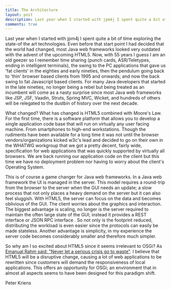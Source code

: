 ```yaml
---
title: The Architecture
layout: post
description: Last year when I started with jpm4j I spent quite a bit of time exploring the state-of the art technologies. Even before that start point I had decided that the world had changed, most Java web frameworks looked ...
comments: true
---
```


Last year when I started with jpm4j I spent quite a bit of time exploring the state-of the art technologies. Even before that start point I had decided that the world had changed, most Java web frameworks looked very outdated with the advent of the upcoming HTML5. Now, with 55 years I guess I am an old geezer so I remember time sharing (punch cards, ASR/Teletypes, ending in intelligent terminals), the swing to the PC applications that gave us 'fat clients' in the eighties and early nineties, then the pendulum going back to 'thin' browser based clients from 1995 and onwards; and now the back swing to fat Javascript based clients. For many Java developers that started in the late nineties, no longer being a rebel but being treated as an incumbent will come as a nasty surprise since most Java web frameworks like JSP, JSF, Vaadin, Struts, Spring MVC, Wicket, and hundreds of others will be relegated to the dustbin of history over the next decade.

What changed? What has changed is HTML5 combined with Moore's Law. For the first time, there is a software platform that allows you to develop a single application code base that will run on virtually any user facing machine. From smartphones to high-end workstations. Though the rudiments have been available for a long time it was not until the browser vendors/organizations kicked w3c's lead and decided to go on their own in the WHATWG workgroup that we got a pretty decent, fairly wide, specification for web applications that was quickly supported by virtually all browsers. We are back running our application code on the client but this time we have no deployment problem nor having to worry about the client's Operating System.

This is of course a game changer for Java web frameworks. In a Java web framework the UI is managed in the server. This model requires a round-trip from the browser to the server when the GUI needs an update; a slow process that not only places a heavy demand on the server but it can also feel sluggish. With HTML5, the server can focus on the data and becomes oblivious of the GUI. The client worries about the graphics and interaction. The biggest advantage is scaling, no longer is the server required to maintain the often large state of the GUI; instead it provides a REST interface or JSON RPC interface . So not only is the footprint reduced, distributing the workload is even easier since the  protocols can easily be made stateless. Another advantage is simplicity, in my experience the server code becomes considerably smaller and therefore much simpler.

So why am I so excited about HTML5 since it seems irrelevant to OSGi? As  [Emanual Rahm said: "Never let a serious crisis go to waste"][1]. I believe that HTML5 will be a disruptive change, causing a lot of web applications to be rewritten since customers will demand the responsiveness of local applications. This offers an opportunity for OSGi; an environment that in almost all aspects seems to have been designed for this paradigm shift.

Peter Kriens

[1]: http://www.brainyquote.com/quotes/quotes/r/rahmemanue409199.html
